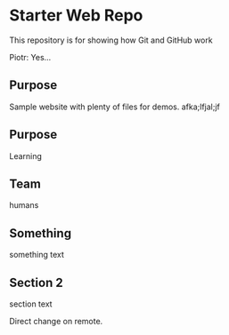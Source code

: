 # Starter Web Repo

This repository is for showing how Git and GitHub work

Piotr: Yes...

## Purpose

Sample website with plenty of files for demos. afka;lfjal;jf

## Purpose

Learning

## Team

humans
## Something

something text

## Section 2

section text

Direct change on remote.
